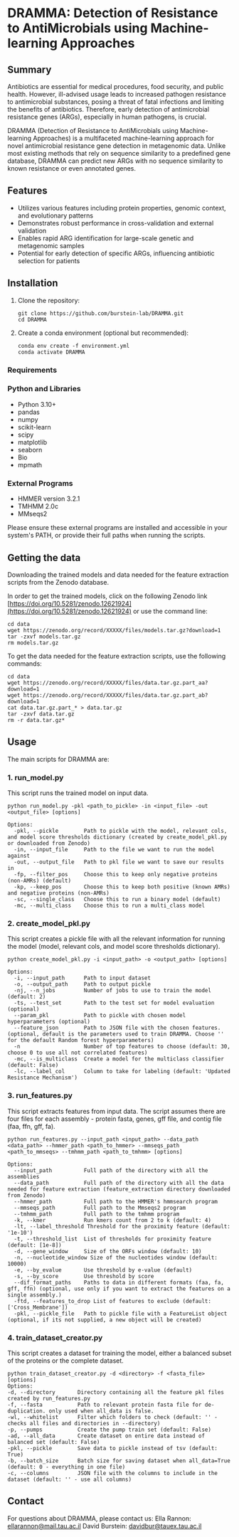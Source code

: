 # DRAMMA: Detection of Resistance to AntiMicrobials using Machine-learning Approaches

## Summary

Antibiotics are essential for medical procedures, food security, and public health. However, ill-advised usage leads to increased pathogen resistance to antimicrobial substances, posing a threat of fatal infections and limiting the benefits of antibiotics. Therefore, early detection of antimicrobial resistance genes (ARGs), especially in human pathogens, is crucial.

DRAMMA (Detection of Resistance to AntiMicrobials  using Machine-learning Approaches) is a multifaceted machine-learning approach for novel antimicrobial resistance gene detection in metagenomic data. Unlike most existing methods that rely on sequence similarity to a predefined gene database, DRAMMA can predict new ARGs with no sequence similarity to known resistance or even annotated genes.

## Features

- Utilizes various features including protein properties, genomic context, and evolutionary patterns
- Demonstrates robust performance in cross-validation and external validation
- Enables rapid ARG identification for large-scale genetic and metagenomic samples
- Potential for early detection of specific ARGs, influencing antibiotic selection for patients

## Installation

1. Clone the repository:
   ```
   git clone https://github.com/burstein-lab/DRAMMA.git
   cd DRAMMA
   ```

2. Create a conda environment (optional but recommended):
   ```
   conda env create -f environment.yml
   conda activate DRAMMA
   ```

### Requirements

### Python and Libraries
- Python 3.10+
- pandas
- numpy
- scikit-learn
- scipy
- matplotlib
- seaborn
- Bio
- mpmath

### External Programs
- HMMER version 3.2.1
- TMHMM 2.0c
- MMseqs2

Please ensure these external programs are installed and accessible in your system's PATH, or provide their full paths when running the scripts.


## Getting the data
Downloading the trained models and data needed for the feature extraction scripts from the Zenodo database.

In order to get the trained models, click on the following Zenodo link [https://doi.org/10.5281/zenodo.12621924](https://doi.org/10.5281/zenodo.12621924)
or use the command line:
```
cd data
wget https://zenodo.org/record/XXXXX/files/models.tar.gz?download=1
tar -zxvf models.tar.gz
rm models.tar.gz
```
To get the data needed for the feature extraction scripts, use the following commands:
```
cd data
wget https://zenodo.org/record/XXXXX/files/data.tar.gz.part_aa?download=1
wget https://zenodo.org/record/XXXXX/files/data.tar.gz.part_ab?download=1
cat data.tar.gz.part_* > data.tar.gz
tar -zxvf data.tar.gz
rm -r data.tar.gz*
```
## Usage

The main scripts for DRAMMA are:

### 1. run_model.py

This script runs the trained model on input data.

```
python run_model.py -pkl <path_to_pickle> -in <input_file> -out <output_file> [options]

Options:
  -pkl, --pickle        Path to pickle with the model, relevant cols, and model score thresholds dictionary (created by create_model_pkl.py or downloaded from Zenodo)
  -in, --input_file     Path to the file we want to run the model against
  -out, --output_file   Path to pkl file we want to save our results in
  -fp, --filter_pos     Choose this to keep only negative proteins (non-AMRs) (default)
  -kp, --keep_pos       Choose this to keep both positive (known AMRs) and negative proteins (non-AMRs)
  -sc, --single_class   Choose this to run a binary model (default)
  -mc, --multi_class    Choose this to run a multi_class model
```

### 2. create_model_pkl.py

This script creates a pickle file with all the relevant information for running the model (model, relevant cols, and model score thresholds dictionary).

```
python create_model_pkl.py -i <input_path> -o <output_path> [options]

Options:
  -i, --input_path      Path to input dataset
  -o, --output_path     Path to output pickle
  -nj, --n_jobs         Number of jobs to use to train the model (default: 2)
  -ts, --test_set       Path to the test set for model evaluation (optional)
  --param_pkl           Path to pickle with chosen model hyperparameters (optional)
  --feature_json        Path to JSON file with the chosen features. (optional, default is the parameters used to train DRAMMA. Choose '' for the default Random forest hyperparameters)
  -n                    Number of top features to choose (default: 30, choose 0 to use all not correlated features)
  -mc, --is_multiclass  Create a model for the multiclass classifier (default: False)
  -lc, --label_col      Column to take for labeling (default: 'Updated Resistance Mechanism')
```

### 3. run_features.py

This script extracts features from input data. The script assumes there are four files for each assembly - protein fasta, genes, gff file, and contig file (faa, ffn, gff, fa).

```
python run_features.py --input_path <input_path> --data_path <data_path> --hmmer_path <path_to_hmmer> --mmseqs_path <path_to_mmseqs> --tmhmm_path <path_to_tmhmm> [options]

Options:
  --input_path          Full path of the directory with all the assemblies
  --data_path           Full path of the directory with all the data needed for feature extraction (feature_extraction directory downloaded from Zenodo)
  --hmmer_path          Full path to the HMMER's hmmsearch program
  --mmseqs_path         Full path to the Mmseqs2 program
  --tmhmm_path          Full path to the tmhmm program
  -k, --kmer            Run kmers count from 2 to k (default: 4)
  -lt, --label_threshold Threshold for the proximity feature (default: '1e-10')
  -t, --threshold_list  List of thresholds for proximity feature (default: [1e-8])
  -d, --gene_window     Size of the ORFs window (default: 10)
  -n, --nucleotide_window Size of the nucleotides window (default: 10000)
  -e, --by_evalue       Use threshold by e-value (default)
  -s, --by_score        Use threshold by score
  --dif_format_paths    Paths to data in different formats (faa, fa, gff, ffn) (optional, use only if you want to extract the features on a single assembly.)
  -ftd, --features_to_drop List of features to exclude (default: ['Cross_Membrane'])
  -pkl, --pickle_file   Path to pickle file with a FeatureList object (optional, if its not supplied, a new object will be created)
```

### 4. train_dataset_creator.py
This script creates a dataset for training the model, either a balanced subset of the proteins or the complete dataset.
```
python train_dataset_creator.py -d <directory> -f <fasta_file> [options]
Options:
-d, --directory       Directory containing all the feature pkl files created by run_features.py
-f, --fasta           Path to relevant protein fasta file for de-duplication. only used when all_data is false.
-wl, --whitelist      Filter which folders to check (default: '' - checks all files and directories in --directory)
-p, --pumps           Create the pump train set (default: False)
-ad, --all_data       Create dataset on entire data instead of balanced set (default: False)
-pkl, --pickle        Save data to pickle instead of tsv (default: True)
-b, --batch_size      Batch size for saving dataset when all_data=True (default: 0 - everything in one file)
-c, --columns         JSON file with the columns to include in the dataset (default: '' - use all columns)
```

## Contact
For questions about DRAMMA, please contact us:
Ella Rannon: [ellarannon@mail.tau.ac.il](mailto:ellarannon@mail.tau.ac.il)
David Burstein: [davidbur@tauex.tau.ac.il](mailto:davidbur@tauex.tau.ac.il)
<!--

## Citation

If you use DRAMMA in your research, please cite our paper:

(Add citation information here when available)

-->

